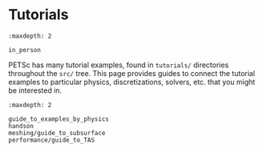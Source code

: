 # Tutorials

```{toctree}
:maxdepth: 2

in_person
```

PETSc has many tutorial examples, found in `tutorials/`
directories throughout the `src/` tree.
This page provides guides to connect the tutorial examples to particular physics,
discretizations, solvers, etc. that you might be interested in.

```{toctree}
:maxdepth: 2

guide_to_examples_by_physics
handson
meshing/guide_to_subsurface
performance/guide_to_TAS
```
